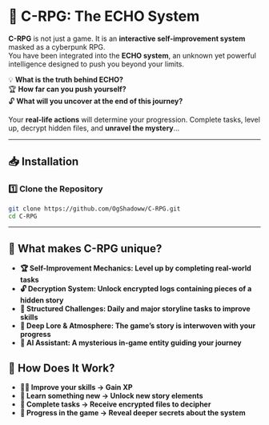 # 🌌 C-RPG: The ECHO System  

**C-RPG** is not just a game. It is an **interactive self-improvement system** masked as a cyberpunk RPG.  
You have been integrated into the **ECHO system**, an unknown yet powerful intelligence designed to push you beyond your limits.  

💡 **What is the truth behind ECHO?**  
🏆 **How far can you push yourself?**  
🔓 **What will you uncover at the end of this journey?**  

Your **real-life actions** will determine your progression. Complete tasks, level up, decrypt hidden files, and **unravel the mystery**...  

---

## 📥 Installation

### **1️⃣ Clone the Repository**
```sh
git clone https://github.com/OgShadoww/C-RPG.git
cd C-RPG
```

---

## 🔹 What makes C-RPG unique?
- **🏆 Self-Improvement Mechanics: Level up by completing real-world tasks**
- **🔓 Decryption System: Unlock encrypted logs containing pieces of a hidden story**
- **🎯 Structured Challenges: Daily and major storyline tasks to improve skills**
- **📖 Deep Lore & Atmosphere: The game’s story is interwoven with your progress**
- **🧠 AI Assistant: A mysterious in-game entity guiding your journey**

## 🔹 How Does It Work?

- **🏋️‍♂️ Improve your skills → Gain XP**
- **📖 Learn something new → Unlock new story elements**
- **🎯 Complete tasks → Receive encrypted files to decipher**
- **🧠 Progress in the game → Reveal deeper secrets about the system**
